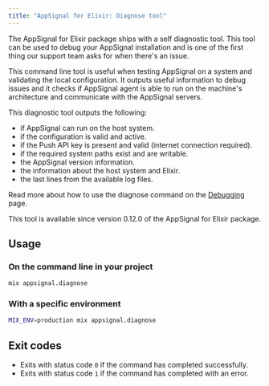 ```yaml
---
title: "AppSignal for Elixir: Diagnose tool"
---
```


The AppSignal for Elixir package ships with a self diagnostic tool. This tool can be used to debug your AppSignal installation and is one of the first thing our support team asks for when there's an issue.

This command line tool is useful when testing AppSignal on a system and validating the local configuration. It outputs useful information to debug issues and it checks if AppSignal agent is able to run on the machine's architecture and communicate with the AppSignal servers.

This diagnostic tool outputs the following:

- if AppSignal can run on the host system.
- if the configuration is valid and active.
- if the Push API key is present and valid (internet connection required).
- if the required system paths exist and are writable.
- the AppSignal version information.
- the information about the host system and Elixir.
- the last lines from the available log files.

Read more about how to use the diagnose command on the [Debugging][debugging] page.

This tool is available since version 0.12.0 of the AppSignal for Elixir package.

## Usage

### On the command line in your project

```bash
mix appsignal.diagnose
```

### With a specific environment

```bash
MIX_ENV=production mix appsignal.diagnose
```

## Exit codes

- Exits with status code `0` if the command has completed successfully.
- Exits with status code `1` if the command has completed with an error.

[debugging]: /support/debugging.html
